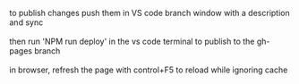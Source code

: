 to publish changes push them in VS code branch window with a description and sync <br><br>
then run 'NPM run deploy' in the vs code terminal to publish to the gh-pages branch <br><br>
in browser, refresh the page with control+F5 to reload while ignoring cache


